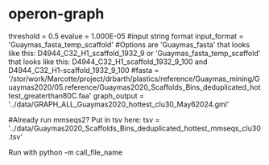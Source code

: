 # operon-graph
threshold = 0.5
evalue = 1.000E-05
#input string format
input_format = 'Guaymas_fasta_temp_scaffold' #Options are 'Guaymas_fasta' that looks like this: D4944_C32_H1_scaffold_1932_9 or 'Guaymas_fasta_temp_scaffold' that looks like this: D4944_C32_H1_scaffold_1932_9_100 and D4944_C32_H1-scaffold_1932_9_100
#fasta = '/stor/work/Marcotte/project/drbarth/plastics/reference/Guaymas_mining/Guaymas2020/05.reference/Guaymas2020_Scaffolds_Bins_deduplicated_hottest_greaterthan80C.faa'
graph_output = '../data/GRAPH_ALL_Guaymas2020_hottest_clu30_May62024.gml'

#Already run mmseqs2? Put in tsv here: 
tsv = '../data/Guaymas2020_Scaffolds_Bins_deduplicated_hottest_mmseqs_clu30.tsv'

Run with python -m call_file_name

